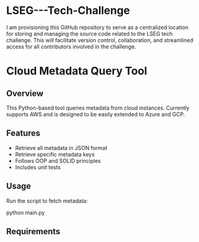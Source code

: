 # LSEG---Tech-Challenge
I am provisioning this GitHub repository to serve as a centralized location for storing and managing the source code related to the LSEG tech challenge. This will facilitate version control, collaboration, and streamlined access for all contributors involved in the challenge.

# Cloud Metadata Query Tool

## Overview
This Python-based tool queries metadata from cloud instances. Currently supports AWS and is designed to be easily extended to Azure and GCP.

## Features
- Retrieve all metadata in JSON format
- Retrieve specific metadata keys
- Follows OOP and SOLID principles
- Includes unit tests

## Usage
Run the script to fetch metadata:

python main.py

## Requirements

